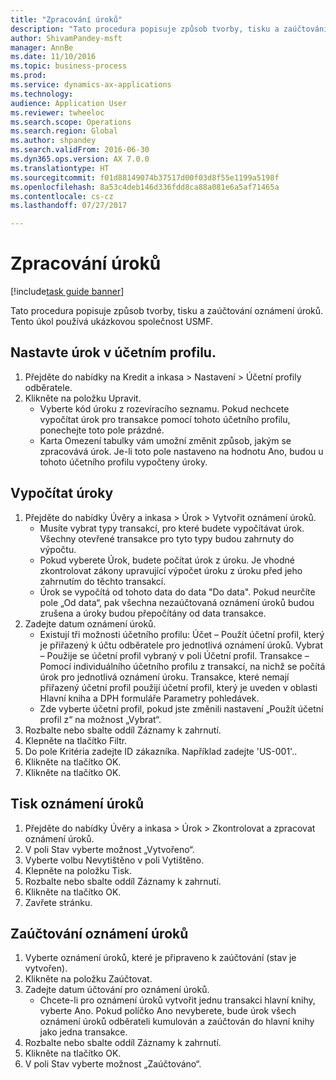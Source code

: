 ```yaml
--- 
title: "Zpracování úroků"
description: "Tato procedura popisuje způsob tvorby, tisku a zaúčtování oznámení úroků."
author: ShivamPandey-msft
manager: AnnBe
ms.date: 11/10/2016
ms.topic: business-process
ms.prod: 
ms.service: dynamics-ax-applications
ms.technology: 
audience: Application User
ms.reviewer: twheeloc
ms.search.scope: Operations
ms.search.region: Global
ms.author: shpandey
ms.search.validFrom: 2016-06-30
ms.dyn365.ops.version: AX 7.0.0
ms.translationtype: HT
ms.sourcegitcommit: f01d88149074b37517d00f03d8f55e1199a5198f
ms.openlocfilehash: 8a53c4deb146d336fdd8ca88a081e6a5af71465a
ms.contentlocale: cs-cz
ms.lasthandoff: 07/27/2017

---
```

# <a name="process-interest"></a>Zpracování úroků

[!include[task guide banner](../../includes/task-guide-banner.md)]

Tato procedura popisuje způsob tvorby, tisku a zaúčtování oznámení úroků. Tento úkol používá ukázkovou společnost USMF.


## <a name="set-up-interest-on-the-posting-profile"></a>Nastavte úrok v účetním profilu.
1. Přejděte do nabídky na Kredit a inkasa > Nastavení > Účetní profily odběratele.
2. Klikněte na položku Upravit.
    * Vyberte kód úroku z rozevíracího seznamu. Pokud nechcete vypočítat úrok pro transakce pomocí tohoto účetního profilu, ponechejte toto pole prázdné.  
    * Karta Omezení tabulky vám umožní změnit způsob, jakým se zpracovává úrok. Je-li toto pole nastaveno na hodnotu Ano, budou u tohoto účetního profilu vypočteny úroky.  

## <a name="calculate-interest"></a>Vypočítat úroky
1. Přejděte do nabídky Úvěry a inkasa > Úrok > Vytvořit oznámení úroků.
    * Musíte vybrat typy transakcí, pro které budete vypočítávat úrok. Všechny otevřené transakce pro tyto typy budou zahrnuty do výpočtu.  
    * Pokud vyberete Úrok, budete počítat úrok z úroku. Je vhodné zkontrolovat zákony upravující výpočet úroku z úroku před jeho zahrnutím do těchto transakcí.  
    * Úrok se vypočítá od tohoto data do data "Do data". Pokud neurčíte pole „Od data“, pak všechna nezaúčtovaná oznámení úroků budou zrušena a úroky budou přepočítány od data transakce.  
2. Zadejte datum oznámení úroků.
    * Existují tři možnosti účetního profilu:  Účet – Použít účetní profil, který je přiřazený k účtu odběratele pro jednotlivá oznámení úroků.   Vybrat – Použije se účetní profil vybraný v poli Účetní profil.   Transakce – Pomocí individuálního účetního profilu z transakcí, na nichž se počítá úrok pro jednotlivá oznámení úroku. Transakce, které nemají přiřazený účetní profil použijí účetní profil, který je uveden v oblasti Hlavní kniha a DPH formuláře Parametry pohledávek.  
    * Zde vyberte účetní profil, pokud jste změnili nastavení „Použít účetní profil z“ na možnost „Vybrat“.  
3. Rozbalte nebo sbalte oddíl Záznamy k zahrnutí.
4. Klepněte na tlačítko Filtr.
5. Do pole Kritéria zadejte ID zákazníka. Například zadejte 'US-001'..
6. Klikněte na tlačítko OK.
7. Klikněte na tlačítko OK.

## <a name="print-interest-notes"></a>Tisk oznámení úroků
1. Přejděte do nabídky Úvěry a inkasa > Úrok > Zkontrolovat a zpracovat oznámení úroků.
2. V poli Stav vyberte možnost „Vytvořeno“.
3. Vyberte volbu Nevytištěno v poli Vytištěno.
4. Klepněte na položku Tisk.
5. Rozbalte nebo sbalte oddíl Záznamy k zahrnutí.
6. Klikněte na tlačítko OK.
7. Zavřete stránku.

## <a name="post-the-interest-note"></a>Zaúčtování oznámení úroků
1. Vyberte oznámení úroků, které je připraveno k zaúčtování (stav je vytvořen).
2. Klikněte na položku Zaúčtovat.
3. Zadejte datum účtování pro oznámení úroků.
    * Chcete-li pro oznámení úroků vytvořit jednu transakci hlavní knihy, vyberte Ano.     Pokud políčko Ano nevyberete, bude úrok všech oznámení úroků odběrateli kumulován a zaúčtován do hlavní knihy jako jedna transakce.  
4. Rozbalte nebo sbalte oddíl Záznamy k zahrnutí.
5. Klikněte na tlačítko OK.
6. V poli Stav vyberte možnost „Zaúčtováno“.


